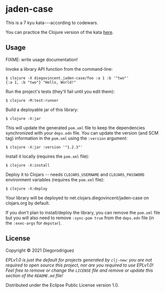 # jaden-case

This is a 7 kyu kata---according to codewars.

You can practice the Clojure version of the kata [here](https://www.codewars.com/kata/5390bac347d09b7da40006f6/train/clojure).

## Usage

FIXME: write usage documentation!

Invoke a library API function from the command-line:

    $ clojure -X diegovincent.jaden-case/foo :a 1 :b '"two"'
    {:a 1, :b "two"} "Hello, World!"

Run the project's tests (they'll fail until you edit them):

    $ clojure -M:test:runner

Build a deployable jar of this library:

    $ clojure -X:jar

This will update the generated `pom.xml` file to keep the dependencies synchronized with
your `deps.edn` file. You can update the version (and SCM tag) information in the `pom.xml` using the
`:version` argument:

    $ clojure -X:jar :version '"1.2.3"'

Install it locally (requires the `pom.xml` file):

    $ clojure -X:install

Deploy it to Clojars -- needs `CLOJARS_USERNAME` and `CLOJARS_PASSWORD` environment
variables (requires the `pom.xml` file):

    $ clojure -X:deploy

Your library will be deployed to net.clojars.diegovincent/jaden-case on clojars.org by default.

If you don't plan to install/deploy the library, you can remove the
`pom.xml` file but you will also need to remove `:sync-pom true` from the `deps.edn`
file (in the `:exec-args` for `depstar`).

## License

Copyright © 2021 Diegorodriguez

_EPLv1.0 is just the default for projects generated by `clj-new`: you are not_
_required to open source this project, nor are you required to use EPLv1.0!_
_Feel free to remove or change the `LICENSE` file and remove or update this_
_section of the `README.md` file!_

Distributed under the Eclipse Public License version 1.0.
